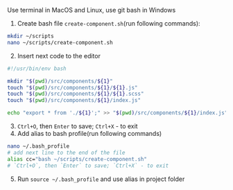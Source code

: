 Use terminal in MacOS and Linux, use git bash in Windows

1. Create bash file `create-component.sh`(run following commands):
```bash
mkdir ~/scripts
nano ~/scripts/create-component.sh
```
2. Insert next code to the editor
```bash
#!/usr/bin/env bash

mkdir "$(pwd)/src/components/${1}"
touch "$(pwd)/src/components/${1}/${1}.js"
touch "$(pwd)/src/components/${1}/${1}.scss"
touch "$(pwd)/src/components/${1}/index.js"

echo "export * from './${1}';" >> "$(pwd)/src/components/${1}/index.js"
```
3. `Ctrl+O`, then `Enter` to save; `Ctrl+X` - to exit
4. Add alias to bash profile(run following commands)
```bash
nano ~/.bash_profile
# add next line to the end of the file
alias cc="bash ~/scripts/create-component.sh"
# `Ctrl+O`, then `Enter` to save; `Ctrl+X` - to exit
```
5. Run `source ~/.bash_profile` and use alias in project folder
